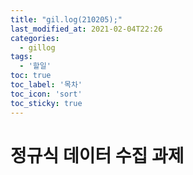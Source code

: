 ```yaml
---
title: "gil.log(210205);"
last_modified_at: 2021-02-04T22:26
categories: 
  - gillog
tags: 
  - '할일'
toc: true
toc_label: '목차'
toc_icon: 'sort'
toc_sticky: true
---
```

# 정규식 데이터 수집 과제